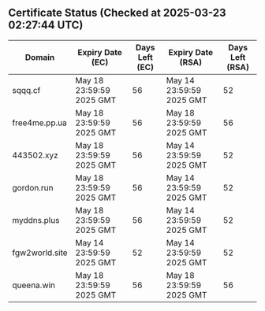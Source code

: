 ## Certificate Status (Checked at 2025-03-23 02:27:44 UTC)
| Domain | Expiry Date (EC) | Days Left (EC) | Expiry Date (RSA) | Days Left (RSA) |
|--------|-------------------|----------------|--------------------|--------------------|
| sqqq.cf | May 18 23:59:59 2025 GMT | 56 | May 14 23:59:59 2025 GMT | 52 |
| free4me.pp.ua | May 18 23:59:59 2025 GMT | 56 | May 18 23:59:59 2025 GMT | 56 |
| 443502.xyz | May 18 23:59:59 2025 GMT | 56 | May 14 23:59:59 2025 GMT | 52 |
| gordon.run | May 18 23:59:59 2025 GMT | 56 | May 14 23:59:59 2025 GMT | 52 |
| myddns.plus | May 18 23:59:59 2025 GMT | 56 | May 14 23:59:59 2025 GMT | 52 |
| fgw2world.site | May 14 23:59:59 2025 GMT | 52 | May 14 23:59:59 2025 GMT | 52 |
| queena.win | May 18 23:59:59 2025 GMT | 56 | May 18 23:59:59 2025 GMT | 56 |
